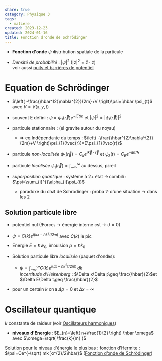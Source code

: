 ```yaml
---  
share: true  
category: Physique 3  
tags:  
  - matière  
created: 2023-12-23  
updated: 2024-01-16  
title: Fonction d'onde de Schrödinger  
---  
```

  
  
- **Fonction d'onde** $\psi$ distribution spatiale de la particule  
  
- *Densité de probabilité* : $|\psi|^{2}$  ($|z|^{2}=\bar{z}\cdot z$)  
voir aussi [puits et barrières de potentiel](puits%20et%20barri%C3%A8res%20de%20potentiel.md)  
# Equation de Schrödinger  
  
- $\left( -\frac{\hbar^{2}\nabla^{2}}{2m}+V  \right)\psi=i\hbar \psi_{t}$ avec $V=V(x,y,t)$  
  
- souvent E défini : $\psi=\psi_{1}(\vec{r})e^{-iEt/\hbar}$ et $| \psi|^{2}=|\psi_{1}(\vec{r})|^{2}$  
  
- particule stationnaire : (el gravite autour du noyau)  
	- ⇒ eq Indépendante du temps : $\left( -\frac{\hbar^{2}\nabla^{2}}{2m}+V  \right)\psi_{1}(\vec{r})=E\psi_{1}(\vec{r})$  
  
  
- particule *non-localisée* $\psi_{1}(\vec{r})=C_{k}e^{i\vec{k}\cdot \vec{r}}$ et $\psi_{2}(t)=C_{E}e^{-iEt/\hbar}$  
  
- particule *localisée* $\psi_{1}(\vec{r})=\int_{-\infty}^{\infty}$ au dessus, pareil  
  
  
- *superposition quantique* : système à 2+ état → combili : $\psi=\sum_{i}^{}\alpha_{i}\psi_{i}$  
	- paradoxe du chat de Schrodinger : proba ½ d'une situation → dans les 2  
## Solution particule libre  
  
- potentiel nul (!Forces → énergie interne cst → $U=0$)  
  
- $\psi=C(k)e^{i(kx-\bar{n}k^{2}t/2m)}$ avec $C(k)$ le pic   
  
- Energie $E=\hbar w_{0}$, impulsion $p=\hbar k_{0}$  
  
- Solution particule libre *localisée* (paquet d'ondes):  
	- $\psi=\int_{-\infty}^{\infty} C(k)e^{i(kx-\bar{n}k^{2}t/2m)} \, dk$  
*incertitude d'Heisenberg* : $\Delta x\Delta p\geq \frac{\hbar}{2}$et $\Delta E\Delta t\geq \frac{\hbar}{2}$  
  
- pour un certain $k$ on a $\Delta p=0$ et $\Delta x=\infty$  
  
# Oscillateur quantique  
$k$ constante de raideur (voir [Oscillateurs harmoniques](Oscillateurs%20harmoniques.md))  
  
- **niveaux d'Energie** : $E_{n}=\left( n+\frac{1}{2} \right) \hbar \omega$ avec $\omega=\sqrt{ \frac{k}{m} }$   
  
Solution pour le niveau d'énergie le plus bas : fonction d’Hermite :  
$\psi=Ce^{-\sqrt{ mk }x^{2}/2\hbar}$ ([Fonction d'onde de Schrödinger](Fonction%20d'onde%20de%20Schr%C3%B6dinger.md))  
